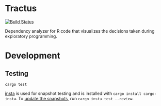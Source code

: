 # Tractus
[![Build Status](https://travis-ci.com/Y0hy0h/tractus.svg?branch=master)](https://travis-ci.com/Y0hy0h/tractus)

Dependency analyzer for R code that visualizes the decisions taken during exploratory programming.

# Development
## Testing
```
cargo test
```

[insta](https://docs.rs/insta/) is used for snapshot testing and is installed with `cargo install cargo-insta`. To [update the snapshots](https://docs.rs/insta/0.8.2/insta/#snapshot-updating), run `cargo insta test --review`.